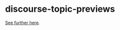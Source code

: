 # discourse-topic-previews

[See further here](https://meta.discourse.org/t/topic-list-previews/41630).
